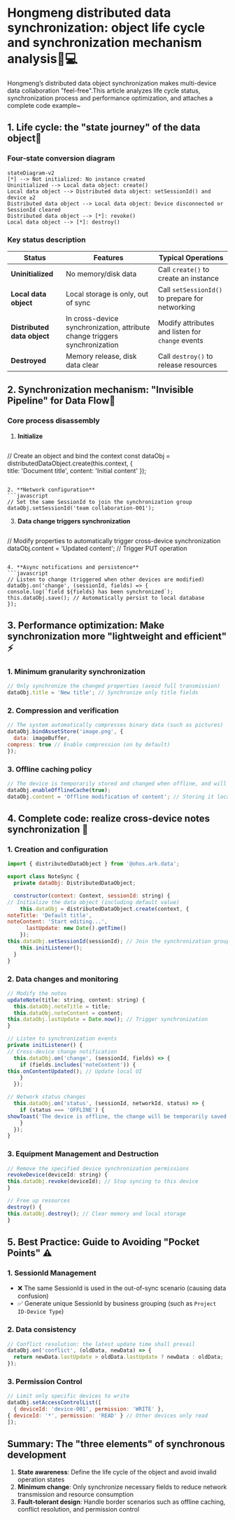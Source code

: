 
# Hongmeng distributed data synchronization: object life cycle and synchronization mechanism analysis📱💻

Hongmeng’s distributed data object synchronization makes multi-device data collaboration "feel-free".This article analyzes life cycle status, synchronization process and performance optimization, and attaches a complete code example~


## 1. Life cycle: the "state journey" of the data object🚦
### Four-state conversion diagram
```mermaid  
stateDiagram-v2  
[*] --> Not initialized: No instance created
Uninitialized --> Local data object: create()
Local data object --> Distributed data object: setSessionId() and device ≥2
Distributed data object --> Local data object: Device disconnected or SessionId cleared
Distributed data object --> [*]: revoke()
Local data object --> [*]: destroy()
```  

### Key status description
| Status | Features | Typical Operations |
|---------------|---------------------------------------|-----------------------------------|  
| **Uninitialized** | No memory/disk data | Call `create()` to create an instance |
| **Local data object**| Local storage is only, out of sync | Call `setSessionId()` to prepare for networking |
| **Distributed data object**| In cross-device synchronization, attribute change triggers synchronization | Modify attributes and listen for `change` events |
| **Destroyed** | Memory release, disk data clear | Call `destroy()` to release resources |


## 2. Synchronization mechanism: "Invisible Pipeline" for Data Flow🔄
### Core process disassembly
1. **Initialize**
   ```javascript  
// Create an object and bind the context
   const dataObj = distributedDataObject.create(this.context, {  
title: 'Document title',
content: 'Initial content'
   });  
   ```  

2. **Network configuration**
   ```javascript  
// Set the same SessionId to join the synchronization group
dataObj.setSessionId('team collaboration-001');
   ```  

3. **Data change triggers synchronization**
   ```javascript  
// Modify properties to automatically trigger cross-device synchronization
dataObj.content = 'Updated content'; // Trigger PUT operation
   ```  

4. **Async notifications and persistence**
   ```javascript  
// Listen to change (triggered when other devices are modified)
   dataObj.on('change', (sessionId, fields) => {  
console.log(`field ${fields} has been synchronized`);
this.dataObj.save(); // Automatically persist to local database
   });  
   ```  


## 3. Performance optimization: Make synchronization more "lightweight and efficient" ⚡
### 1. Minimum granularity synchronization
```javascript  
// Only synchronize the changed properties (avoid full transmission)
dataObj.title = 'New title'; // Synchronize only title fields
```  

### 2. Compression and verification
```javascript  
// The system automatically compresses binary data (such as pictures)
dataObj.bindAssetStore('image.png', {  
  data: imageBuffer,  
compress: true // Enable compression (on by default)
});  
```  

### 3. Offline caching policy
```javascript  
// The device is temporarily stored and changed when offline, and will be automatically reissued after being connected to the network
dataObj.enableOfflineCache(true);  
dataObj.content = 'Offline modification of content'; // Storing it locally, synchronizing after networking
```  


## 4. Complete code: realize cross-device notes synchronization 📒
### 1. Creation and configuration
```javascript  
import { distributedDataObject } from '@ohos.ark.data';  

export class NoteSync {  
  private dataObj: DistributedDataObject;  

  constructor(context: Context, sessionId: string) {  
// Initialize the data object (including default value)
    this.dataObj = distributedDataObject.create(context, {  
noteTitle: 'Default title',
noteContent: 'Start editing...',
      lastUpdate: new Date().getTime()  
    });  
this.dataObj.setSessionId(sessionId); // Join the synchronization group
    this.initListener();  
  }  
}  
```  

### 2. Data changes and monitoring
```javascript  
// Modify the notes
updateNote(title: string, content: string) {  
  this.dataObj.noteTitle = title;  
  this.dataObj.noteContent = content;  
this.dataObj.lastUpdate = Date.now(); // Trigger synchronization
}  

// Listen to synchronization events
private initListener() {  
// Cross-device change notification
  this.dataObj.on('change', (sessionId, fields) => {  
    if (fields.includes('noteContent')) {  
this.onContentUpdated(); // Update local UI
    }  
  });  

// Network status changes
  this.dataObj.on('status', (sessionId, networkId, status) => {  
    if (status === 'OFFLINE') {  
showToast('The device is offline, the change will be temporarily saved');
    }  
  });  
}  
```  

### 3. Equipment Management and Destruction
```javascript  
// Remove the specified device synchronization permissions
revokeDevice(deviceId: string) {  
this.dataObj.revoke(deviceId); // Stop syncing to this device
}  

// Free up resources
destroy() {  
this.dataObj.destroy(); // Clear memory and local storage
}  
```  


## 5. Best Practice: Guide to Avoiding "Pocket Points" ⚠️
### 1. SessionId Management
- ❌ The same SessionId is used in the out-of-sync scenario (causing data confusion)
- ✅ Generate unique SessionId by business grouping (such as `Project ID-Device Type`)

### 2. Data consistency
```javascript  
// Conflict resolution: the latest update time shall prevail
dataObj.on('conflict', (oldData, newData) => {  
  return newData.lastUpdate > oldData.lastUpdate ? newData : oldData;  
});  
```  

### 3. Permission Control
```javascript  
// Limit only specific devices to write
dataObj.setAccessControlList([  
  { deviceId: 'device-001', permission: 'WRITE' },  
{ deviceId: '*', permission: 'READ' } // Other devices only read
]);  
```  


## Summary: The "three elements" of synchronous development
1. **State awareness**: Define the life cycle of the object and avoid invalid operation states
2. **Minimum change**: Only synchronize necessary fields to reduce network transmission and resource consumption
3. **Fault-tolerant design**: Handle border scenarios such as offline caching, conflict resolution, and permission control
